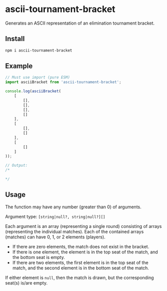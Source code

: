 # ascii-tournament-bracket
Generates an ASCII representation of an elimination tournament bracket.

## Install
```bash
npm i ascii-tournament-bracket
```

## Example
```js
// Must use import (pure ESM)
import asciiBracket from 'ascii-tournament-bracket';

console.log(asciiBracket(
    [
        [],
        [],
        [],
        []
    ],
    [
        [],
        []
    ],
    [
        []
    ]
));

// Output:
/*

*/
```

## Usage
The function may have any number (greater than 0) of arguments.

Argument type: `[string|null?, string|null?][]`

Each argument is an array (representing a single round) consisting of arrays (representing the individual matches). Each of the contained arrays (matches) can have 0, 1, or 2 elements (players).

* If there are zero elements, the match does not exist in the bracket.
* If there is one element, the element is in the top seat of the match, and the bottom seat is empty.
* If there are two elements, the first element is in the top seat of the match, and the second element is in the bottom seat of the match.

If either element is `null`, then the match is drawn, but the corresponding seat(s) is/are empty.